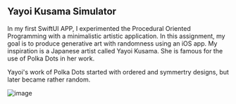 ## Yayoi Kusama Simulator

In my first SwiftUI APP, I experimented the Procedural Oriented Programming with a minimalistic artistic application. In this assignment, my goal is to produce generative art with randomness using an iOS app. My inspiration is a Japanese artist called Yayoi Kusama. She is famous for the use of Polka Dots in her work.

Yayoi's work of Polka Dots started with ordered and symmertry designs, but later became rather random. 

![image](https://github.com/Yupu-Chen/molab-2024-01-Yupu/assets/112383893/12c649a7-4c8c-4b25-b49c-ed37437ff25d)
